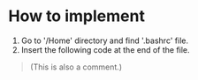 # How to implement
1) Go to '/Home' directory and find '.bashrc' file.
2) Insert the following code at the end of the file.

> (This is also a comment.)

<!--- git_branch() {
  git branch 2> /dev/null | sed -e '/^[^*]/d' -e 's/* \(.*\)/(\1)/'
}
# Terminal Prompt:
export PS1="\[\e]0;\u@\h: \w\a\]${debian_chroot:+($debian_chroot)}\[\033[01;32m\]\u\[\033[00m\]:\[\033[01;34m\]\w\[\033[00m\] \[\033[00;91m\]\$(git_branch)\[\033[00m\]\$ "
--->
